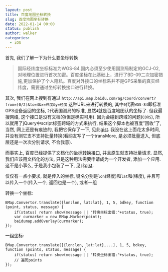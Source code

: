 ```yaml
---
layout: post
title: 百度地图坐标转换
slug: 百度地图坐标转换
date: 2022-01-14 00:00
status: publish
author: walker
categories: 
  - iOS
---
```


首先, 我们了解一下为什么要坐标转换

>国际经纬度坐标标准为WGS-84,国内必须至少使用国测局制定的GCJ-02,对地理位置进行首次加密。百度坐标在此基础上，进行了BD-09二次加密措施,更加保护了个人隐私。百度对外接口的坐标系并不是GPS采集的真实经纬度，需要通过坐标转换接口进行转换。

其次, 我们在网上搜到有通过
`http://api.map.baidu.com/ag/coord/convert?from=[0/2]&to=4&x=纬度&y=经度`
这种URL来进行转换的, 其中`0`代表`WGS-84`即标准GPS设备返回的坐标, `2`代表国测局的标准, 显然`4`就是百度地图认的坐标了. 但我遍搜网络, 这个接口是没有文档的(但是确实可用). 因为会碰到跨域的问题(`CORS`), 所以就用了jQuery中script标签跨域的方式来执行, 结果这个脚本也被百度”回收”了, 当然, 网上还是有痕迹的, 我把它保存了一下, 见此[gist](https://gist.github.com/walkerwzy/718052e1c99e26ab3668). 
我没在这上面花太多时间, 并没有测它支不支持批量转换(看网友写了一个transMore, 是必须批量送入, 但底层还是一次次分别请求, 不合我意).

而事实上, 百度已经提供了文档化的[坐标转换接口](http://lbsyun.baidu.com/index.php?title=webapi/guide/changeposition), 并且原生就支持批量请求. 显然, 我们应该用文档化的方法, 只是这种用法需要申请成为一个开发者, 添加一个应用. 这不是小事么, 于是我小包装了一下, 见此[gist](https://gist.github.com/walkerwzy/e21cc369d21bd2301932).

仅仅有一点小要求, 就是传入的坐标, 键名分别是`lon`(经度)和`lat`和(纬度), 并且可以传入一个(传入一个, 返回也是一个), 或者一组

转换一个坐标:
```
BMap.Convertor.translate({lon:lon, lat:lat}, 1, 5, bdkey, function (point, status, message) {
    if(status) return show(message || "转换坐标出错:"+status, true);
    var curmarker = new BMap.Marker(point);
    baidumap.addOverlay(curmarker);
});
```
一组坐标:
```
BMap.Convertor.translate([{lon:lon, lat:lat},...], 1, 5, bdkey, function (points, status, message) {
    if(status) return show(message || "转换坐标出错:"+status, true);
    // 遍历points
});
```
